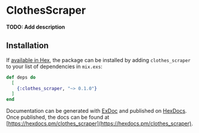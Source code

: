 # ClothesScraper

**TODO: Add description**

## Installation

If [available in Hex](https://hex.pm/docs/publish), the package can be installed
by adding `clothes_scraper` to your list of dependencies in `mix.exs`:

```elixir
def deps do
  [
    {:clothes_scraper, "~> 0.1.0"}
  ]
end
```

Documentation can be generated with [ExDoc](https://github.com/elixir-lang/ex_doc)
and published on [HexDocs](https://hexdocs.pm). Once published, the docs can
be found at [https://hexdocs.pm/clothes_scraper](https://hexdocs.pm/clothes_scraper).

